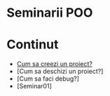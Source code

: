 # Seminarii POO

# Continut

- [Cum sa creezi un proiect?](https://github.com/kenyz0r/Seminarii1035/tree/master/create-project)
- [Cum sa deschizi un proiect?]
- [Cum sa faci debug?]
- [Seminar01]